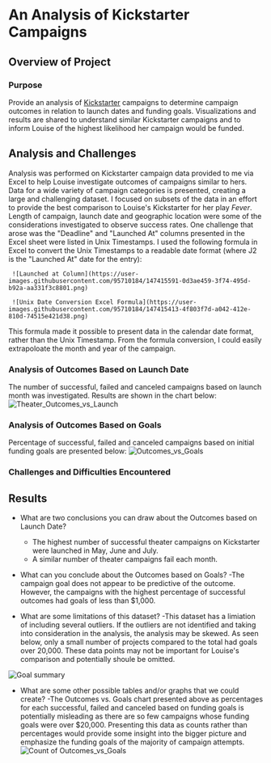 # An Analysis of Kickstarter Campaigns

## Overview of Project


### Purpose
Provide an analysis of [Kickstarter](www.kickstarter.com) campaigns to determine campaign outcomes in relation to launch dates and funding goals. Visualizations and results are shared to understand similar Kickstarter campaigns and to inform Louise of the highest likelihood her campaign would be funded.

## Analysis and Challenges
Analysis was performed on Kickstarter campaign data provided to me via Excel to help Louise investigate outcomes of campaigns similar to hers. Data for a wide variety of campaign categories is presented, creating a large and challenging dataset. I focused on subsets of the data in an effort to provide the best comparison to Louise's Kickstarter for her play *Fever*. Length of campaign, launch date and geographic location were some of the considerations investigated to observe success rates. One challenge that arose was the "Deadline" and "Launched At" columns presented in the Excel sheet were listed in Unix Timestamps. I used the following formula in Excel to convert the Unix Timestamps to a readable date format (where J2 is the "Launched At" date for the entry): 

     ![Launched at Column](https://user-images.githubusercontent.com/95710184/147415591-0d3ae459-3f74-495d-b92a-aa331f3c8801.png)

     ![Unix Date Conversion Excel Formula](https://user-images.githubusercontent.com/95710184/147415413-4f803f7d-a042-412e-810d-74515e421d38.png)

This formula made it possible to present data in the calendar date format, rather than the Unix Timestamp. From the formula conversion, I could easily extrapoloate the month and year of the campaign.

### Analysis of Outcomes Based on Launch Date
The number of successful, failed and canceled campaigns based on launch month was investigated. Results are shown in the chart below:
     ![Theater_Outcomes_vs_Launch](https://user-images.githubusercontent.com/95710184/147135311-ab3633ac-2ed7-4ea4-aa40-880a03d42748.png)

### Analysis of Outcomes Based on Goals
Percentage of successful, failed and canceled campaigns based on initial funding goals are presented below:
     ![Outcomes_vs_Goals](https://user-images.githubusercontent.com/95710184/147135320-cb6f4bd1-32ac-4cac-bd07-4b63993a5217.png)

### Challenges and Difficulties Encountered

## Results

- What are two conclusions you can draw about the Outcomes based on Launch Date? 
     - The highest number of successful theater campaigns on Kickstarter were launched in May, June and July.
     - A similar number of theater campaigns fail each month.

- What can you conclude about the Outcomes based on Goals? 
     -The campaign goal does not appear to be predictive of the outcome. However, the campaigns with the highest percentage of successful outcomes had goals of less than $1,000. 

- What are some limitations of this dataset?
     -This dataset has a limiation of including several outliers. If the outliers are not identified and taking into consideration in the analysis, the analysis may be skewed. As seen below, only a small number of projects compared to the total had goals over 20,000. These data points may not be important for Louise's comparison and potentially shoule be omitted.

![Goal summary](https://user-images.githubusercontent.com/95710184/147415391-aa67c5b0-a250-4cbd-82ca-28a90a6d228b.png)

- What are some other possible tables and/or graphs that we could create?
     -The Outcomes vs. Goals chart presented above as percentages for each successful, failed and canceled based on funding goals is potentially misleading as there are so few campaigns whose funding goals were over $20,000. Presenting this data as counts rather than percentages would provide some insight into the bigger picture and emphasize the funding goals of the majority of campaign attempts. 
     ![Count of Outcomes_vs_Goals](https://user-images.githubusercontent.com/95710184/147415577-23931ab0-078f-48d4-83c2-399347ab6291.png)


